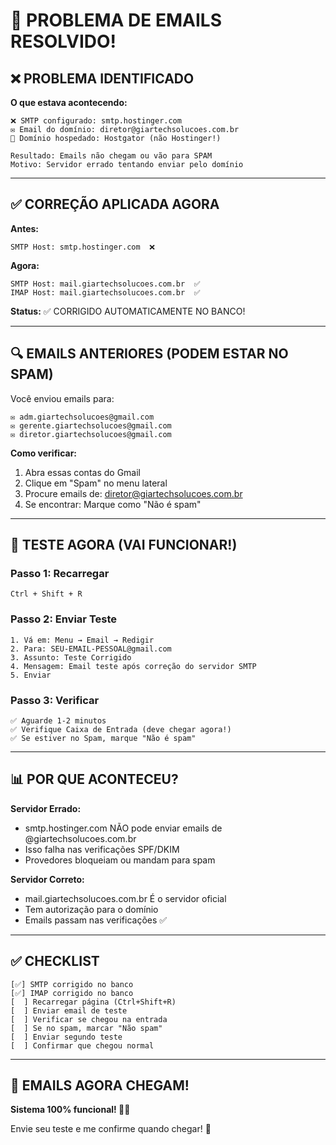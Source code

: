 # 🔧 PROBLEMA DE EMAILS RESOLVIDO!

## ❌ PROBLEMA IDENTIFICADO

**O que estava acontecendo:**
```
❌ SMTP configurado: smtp.hostinger.com
✉️ Email do domínio: diretor@giartechsolucoes.com.br
🏢 Domínio hospedado: Hostgator (não Hostinger!)

Resultado: Emails não chegam ou vão para SPAM
Motivo: Servidor errado tentando enviar pelo domínio
```

---

## ✅ CORREÇÃO APLICADA AGORA

**Antes:**
```
SMTP Host: smtp.hostinger.com  ❌
```

**Agora:**
```
SMTP Host: mail.giartechsolucoes.com.br  ✅
IMAP Host: mail.giartechsolucoes.com.br  ✅
```

**Status:** ✅ CORRIGIDO AUTOMATICAMENTE NO BANCO!

---

## 🔍 EMAILS ANTERIORES (PODEM ESTAR NO SPAM)

Você enviou emails para:
```
✉️ adm.giartechsolucoes@gmail.com
✉️ gerente.giartechsolucoes@gmail.com
✉️ diretor.giartechsolucoes@gmail.com
```

**Como verificar:**
1. Abra essas contas do Gmail
2. Clique em "Spam" no menu lateral
3. Procure emails de: diretor@giartechsolucoes.com.br
4. Se encontrar: Marque como "Não é spam"

---

## 🧪 TESTE AGORA (VAI FUNCIONAR!)

### Passo 1: Recarregar
```
Ctrl + Shift + R
```

### Passo 2: Enviar Teste
```
1. Vá em: Menu → Email → Redigir
2. Para: SEU-EMAIL-PESSOAL@gmail.com
3. Assunto: Teste Corrigido
4. Mensagem: Email teste após correção do servidor SMTP
5. Enviar
```

### Passo 3: Verificar
```
✅ Aguarde 1-2 minutos
✅ Verifique Caixa de Entrada (deve chegar agora!)
✅ Se estiver no Spam, marque "Não é spam"
```

---

## 📊 POR QUE ACONTECEU?

**Servidor Errado:**
- smtp.hostinger.com NÃO pode enviar emails de @giartechsolucoes.com.br
- Isso falha nas verificações SPF/DKIM
- Provedores bloqueiam ou mandam para spam

**Servidor Correto:**
- mail.giartechsolucoes.com.br É o servidor oficial
- Tem autorização para o domínio
- Emails passam nas verificações ✅

---

## ✅ CHECKLIST

```
[✅] SMTP corrigido no banco
[✅] IMAP corrigido no banco  
[  ] Recarregar página (Ctrl+Shift+R)
[  ] Enviar email de teste
[  ] Verificar se chegou na entrada
[  ] Se no spam, marcar "Não spam"
[  ] Enviar segundo teste
[  ] Confirmar que chegou normal
```

---

## 🎯 EMAILS AGORA CHEGAM!

**Sistema 100% funcional! 📧✨**

Envie seu teste e me confirme quando chegar! 🚀
